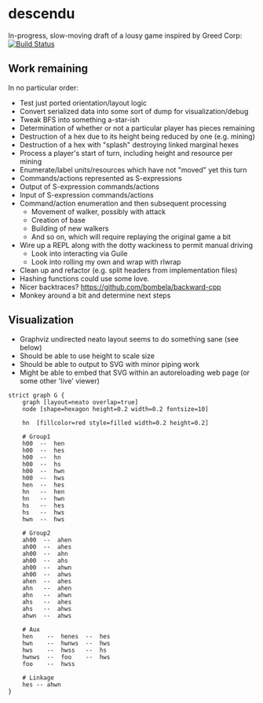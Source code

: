 descendu
========

In-progress, slow-moving draft of a lousy game inspired by Greed Corp: [![Build
Status](https://travis-ci.org/RhysU/descendu.svg?branch=master)](https://travis-ci.org/RhysU/descendu)

Work remaining
--------------

In no particular order:

 * Test just ported orientation/layout logic
 * Convert serialized data into some sort of dump for visualization/debug
 * Tweak BFS into something a-star-ish
 * Determination of whether or not a particular player has pieces remaining
 * Destruction of a hex due to its height being reduced by one (e.g. mining)
 * Destruction of a hex with "splash" destroying linked marginal hexes
 * Process a player's start of turn, including height and resource per mining
 * Enumerate/label units/resources which have not "moved" yet this turn
 * Commands/actions represented as S-expressions
 * Output of S-expression commands/actions
 * Input of S-expression commands/actions
 * Command/action enumeration and then subsequent processing
     * Movement of walker, possibly with attack
     * Creation of base
     * Building of new walkers
     * And so on, which will require replaying the original game a bit
 * Wire up a REPL along with the dotty wackiness to permit manual driving
     * Look into interacting via Guile
     * Look into rolling my own and wrap with rlwrap
 * Clean up and refactor (e.g. split headers from implementation files)
 * Hashing functions could use some love.
 * Nicer backtraces? https://github.com/bombela/backward-cpp
 * Monkey around a bit and determine next steps

Visualization
-------------

 * Graphviz undirected neato layout seems to do something sane (see below)
 * Should be able to use height to scale size
 * Should be able to output to SVG with minor piping work
 * Might be able to embed that SVG within an autoreloading web page
   (or some other 'live' viewer)

```
strict graph G {
    graph [layout=neato overlap=true]
    node [shape=hexagon height=0.2 width=0.2 fontsize=10]

    hn  [fillcolor=red style=filled width=0.2 height=0.2]

    # Group1
    h00  --  hen
    h00  --  hes
    h00  --  hn
    h00  --  hs
    h00  --  hwn
    h00  --  hws
    hen  --  hes
    hn   --  hen
    hn   --  hwn
    hs   --  hes
    hs   --  hws
    hwn  --  hws

    # Group2
    ah00  --  ahen
    ah00  --  ahes
    ah00  --  ahn
    ah00  --  ahs
    ah00  --  ahwn
    ah00  --  ahws
    ahen  --  ahes
    ahn   --  ahen
    ahn   --  ahwn
    ahs   --  ahes
    ahs   --  ahws
    ahwn  --  ahws

    # Aux
    hen    --  henes  --  hes
    hwn    --  hwnws  --  hws
    hws    --  hwss   --  hs
    hwnws  --  foo    --  hws
    foo    --  hwss

    # Linkage
    hes -- ahwn
}
```
